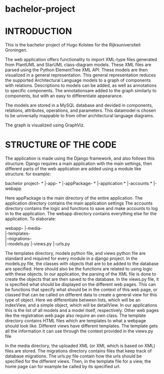 # bachelor-project

# INTRODUCTION
This is the bachelor project of Hugo Kolstee for the Rijksuniversiteit Groningen.

The web application offers functionality to import XML-type files generated from PlantUML and StarUML class-diagram models. 
These XML files are parsed using the Python ElementTree XML API.
These models are then visualized in a general representation. 
This general representation reduces the supported Architectural Language models to a graph of components with relations.
Descriptions to models can be added, as well as annotations to specific components. 
The annotationsare added to the graph similarly to components, but with an easy to differentiate appearance.

The models are stored in a MySQL database and devided in components, relations, attributes, operations, and parameters.
This datamodel is chosen to be universally mappable to from other architectural language diagrams.

The graph is visualized using GraphViz.

# STRUCTURE OF THE CODE
The application is made using the Django framework, and also follows this structure.
Django requires a main application with the main settings, then different parts of the web application are added using
  a module like structure.
for example:

bachelor project-
               * |-app-
                    * |-appPackage-
                               *  |-application
                               *  |-accounts
                               *  |-webapp

Here appPackage is the main directory of the entire application.
The application directory contains the main application settings
The accounts directory contains the logic and functions to save and make accounts to log in to the application.
The webapp directory contains everything else for the application.
To elaborate:

webapp-
      |-media-\
      |-templates-\
      |-migrations-\
      |-models.py
      |-views.py
      |-urls.py
      
The templates directory, models python file, and views python file are standard and required for every module
  in a django project.
In the models.py file, the classes with objects that are to be added to the database are specified. Here should
  also be the functions are related to using logic with these objects. In our application, the parsing of the
  XML file is done to create the objects that are then saved to the database.
In the views.py file, it is specified what should be displayed on the different web pages. This can be functions
  that specify what should be in the context of this web page, or classed that can be called on different 
  data to create a general view for this type of object. Here we differentiate between lists, which will be 
  an indexView, and a simple object, which will be detailView. In our applications this is the list of all 
  models and a model itself, respectively. Other web pages like the registration web page also require an own class.
The template directory contains HTML files which are templates to what a webpage should look like. Different
  views have different templates. The template gets all the information it can use through the context provided
  in the views.py file

In the media directory, the uploaded XML (or XMI, which is based on XML) files are stored. 
The migrations directory contains files that keep track of database migrations.
The urls.py file contain how the urls should be specified for the different views. Then, in the template file for
  a view, the home page can for example be called by its specified url.

                


